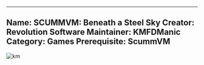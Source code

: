-----------------------
Name: SCUMMVM: Beneath a Steel Sky
Creator: Revolution Software
Maintainer: KMFDManic
Category: Games
Prerequisite: ScummVM
-----------------------
![km](https://i.imgur.com/kwiblYK.png)
